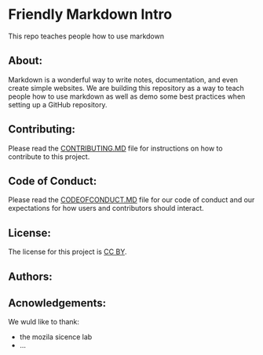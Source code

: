 
# Friendly Markdown Intro
This repo teaches people how to use markdown

## About:

Markdown is a wonderful way to write notes, documentation, and even create simple websites. We are building this repository as a way to teach people how to use markdown as well as demo some best practices when setting up a GitHub repository.

## Contributing:

Please read the [CONTRIBUTING.MD](CONTRIBUTING.MD) file for instructions on how to contribute to this project.

## Code of Conduct:

Please read the [CODEOFCONDUCT.MD](CODEOFCONDUCT.MD) file for our code of conduct and our expectations for how users and contributors should interact.

## License:

The license for this project is [CC BY](LICENSE.MD).


## Authors:

## Acnowledgements:

We wuld like to thank:
* the mozila sicence lab
* ... 
